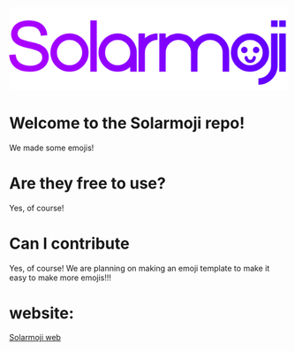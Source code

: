 ![Solarmoji logo](https://github.com/Solarium-Networks/Solarmoji/blob/main/sources/Solarmoji.png?raw=true)
# Welcome to the Solarmoji repo!
We made some emojis!
# Are they free to use?
Yes, of course!
# Can I contribute
Yes, of course! We are planning on making an emoji template to make it easy to make more emojis!!!
# website:
[Solarmoji web](https://solarium-networks.github.io/Solarmoji/)
